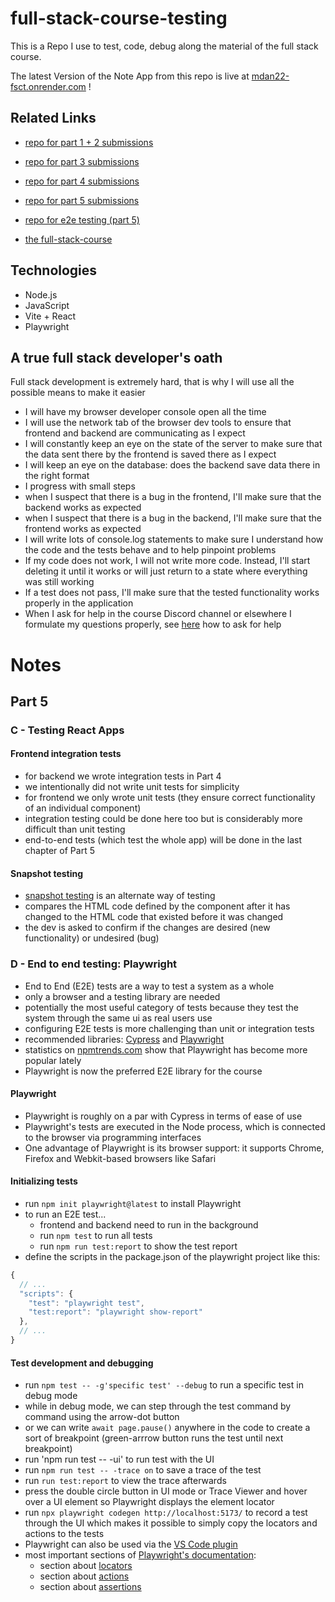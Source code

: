 # full-stack-course-testing

This is a Repo I use to test, code, debug along the material of the full stack course.

The latest Version of the Note App from this repo is live at [mdan22-fsct.onrender.com](https://mdan22-fsct.onrender.com/) !

## Related Links

- [repo for part 1 + 2 submissions](https://github.com/mdan22/full-stack-course)
  
- [repo for part 3 submissions](https://github.com/mdan22/full-stack-course-part3)

- [repo for part 4 submissions](https://github.com/mdan22/full-stack-course-part4)

- [repo for part 5 submissions](https://github.com/mdan22/full-stack-course-part5)

- [repo for e2e testing (part 5)](https://github.com/mdan22/full-stack-course-e2e)

- [the full-stack-course](https://fullstackopen.com/en/)

## Technologies
- Node.js
- JavaScript
- Vite + React
- Playwright

## A true full stack developer's oath
Full stack development is extremely hard, that is why I will use all the possible means to make it easier

- I will have my browser developer console open all the time
- I will use the network tab of the browser dev tools to ensure that frontend and backend are communicating as I expect
- I will constantly keep an eye on the state of the server to make sure that the data sent there by the frontend is saved there as I expect
- I will keep an eye on the database: does the backend save data there in the right format
- I progress with small steps
- when I suspect that there is a bug in the frontend, I'll make sure that the backend works as expected
- when I suspect that there is a bug in the backend, I'll make sure that the frontend works as expected
- I will write lots of console.log statements to make sure I understand how the code and the tests behave and to help pinpoint problems
- If my code does not work, I will not write more code. Instead, I'll start deleting it until it works or will just return to a state where everything was still working
- If a test does not pass, I'll make sure that the tested functionality works properly in the application
- When I ask for help in the course Discord channel or elsewhere I formulate my questions properly, see [here](https://fullstackopen.com/en/part0/general_info#how-to-ask-help-in-discord) how to ask for help

# Notes

## Part 5

### C - Testing React Apps

#### Frontend integration tests

- for backend we wrote integration tests in Part 4
- we intentionally did not write unit tests for simplicity
- for frontend we only wrote unit tests (they ensure correct functionality of an individual component)
- integration testing could be done here too but is considerably more difficult than unit testing
- end-to-end tests (which test the whole app) will be done in the last chapter of Part 5

#### Snapshot testing

- [snapshot testing](https://vitest.dev/guide/snapshot) is an alternate way of testing
- compares the HTML code defined by the component after it has changed to the HTML code that existed before it was changed
- the dev is asked to confirm if the changes are desired (new functionality) or undesired (bug)

### D - End to end testing: Playwright

- End to End (E2E) tests are a way to test a system as a whole
- only a browser and a testing library are needed
- potentially the most useful category of tests because they test the system through the same ui as real users use
- configuring E2E tests is more challenging than unit or integration tests
- recommended libraries: [Cypress](https://www.cypress.io/) and [Playwright](https://playwright.dev/)
- statistics on [npmtrends.com](https://npmtrends.com/cypress-vs-playwright) show that Playwright has become more popular lately
- Playwright is now the preferred E2E library for the course

#### Playwright

- Playwright is roughly on a par with Cypress in terms of ease of use
- Playwright's tests are executed in the Node process, which is connected to the browser via programming interfaces
- One advantage of Playwright is its browser support: it supports Chrome, Firefox and Webkit-based browsers like Safari

#### Initializing tests

- run `npm init playwright@latest` to install Playwright
- to run an E2E test...
  - frontend and backend need to run in the background
  - run `npm test` to run all tests
  - run `npm run test:report` to show the test report
- define the scripts in the package.json of the playwright project like this:

```javascript
{
  // ...
  "scripts": {
    "test": "playwright test",
    "test:report": "playwright show-report"
  },
  // ...
}
```

#### Test development and debugging

- run `npm test -- -g'specific test' --debug` to run a specific test in debug mode
- while in debug mode, we can step through the test command by command using the arrow-dot button
- or we can write `await page.pause()` anywhere in the code to create a sort of breakpoint (green-arrrow button runs the test until next breakpoint)
- run 'npm run test -- -ui' to run test with the UI 
- run `npm run test -- -trace on` to save a trace of the test
- run `run test:report` to view the trace afterwards
- press the double circle button in UI mode or Trace Viewer and hover over a UI element so Playwright displays the element locator
- run `npx playwright codegen http://localhost:5173/` to record a test through the UI which makes it possible to simply copy the locators and actions to the tests
- Playwright can also be used via the [VS Code plugin](https://marketplace.visualstudio.com/items?itemName=ms-playwright.playwright)
- most important sections of [Playwright's documentation](https://playwright.dev/docs/intro):
  - section about [locators](https://playwright.dev/docs/locators)
  - section about [actions](https://playwright.dev/docs/input)
  - section about [assertions](https://playwright.dev/docs/test-assertions)
